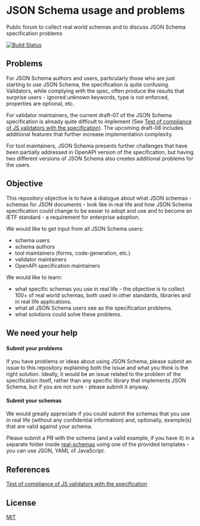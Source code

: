 # JSON Schema usage and problems

Public forum to collect real world schemas and to discuss JSON Schema specification problems

[![Build Status](https://travis-ci.org/epoberezkin/json-schema-usage-problems.svg?branch=master)](https://travis-ci.org/epoberezkin/json-schema-usage-problems)


## Problems

For JSON Schema authors and users, particularly those who are just starting to use JSON Schema, the specification is quite confusing. Validators, while complying with the spec, often produce the results that surprise users - ignored unknown keywords, type is not enforced, properties are optional, etc.

For validator maintainers, the current draft-07 of the JSON Schema specification is already quite difficult to implement (See [Test of compliance of JS validators with the specification][1]). The upcoming draft-08 includes additional features that further increase implementation complexity.

For tool maintainers, JSON Schema presents further challenges that have been partially addressed in OpenAPI version of the specification, but having two different versions of JSON Schema also creates additional problems for the users.


## Objective

This repository objective is to have a dialogue about what JSON schemas - schemas for JSON documents - look like in real life and how JSON Schema specification could change to be easier to adopt and use and to become an IETF standard - a requirement for enterprise adoption.

We would like to get input from all JSON Schema users:
- schema users
- schema authors
- tool maintainers (forms, code-generation, etc.)
- validator maintainers
- OpenAPI specification maintainers

We would like to learn:
- what specific schemas you use in real life - the objective is to collect 100+ of real world schemas, both used in other standards, libraries and in real life applications.
- what all JSON Schema users see as the specification problems.
- what solutions could solve these problems.


## We need your help

#### Submit your problems

If you have problems or ideas about using JSON Schema, please submit an issue to this repository explaining both the issue and what you think is the right solution. Ideally, it would be an issue related to the problem of the specification itself, rather than any specific library that implements JSON Schema, but if you are not sure - please submit it anyway.


#### Submit your schemas

We would greatly appreciate if you could submit the schemas that you use in real life (without any confidential information) and, optionally, example(s) that are valid against your schema.

Please submit a PR with the schema (and a valid example, if you have it) in a separate folder inside [real-schemas](https://github.com/epoberezkin/json-schema-usage-problems/tree/master/real-schemas) using one of the provided templates - you can use JSON, YAML of JavaScript.


## References

[Test of compliance of JS validators with the specification][1]

[1]: https://github.com/epoberezkin/test-validators "All JS validators do not comply with the spec"


## License

[MIT](https://github.com/epoberezkin/json-schema-usage-problems/blob/master/LICENSE)
